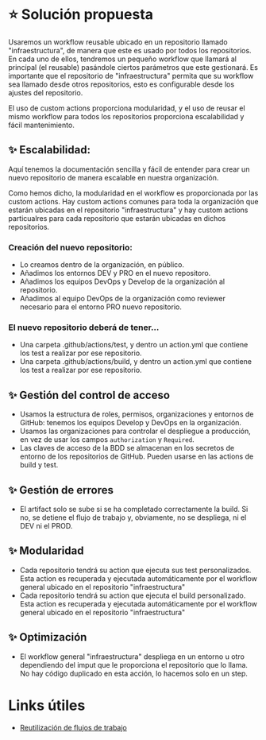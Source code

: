 # ⭐ Solución propuesta 

Usaremos un workflow reusable ubicado en un repositorio llamado "infraestructura", de manera que este es usado por todos los repositorios. En cada uno de ellos, tendremos un pequeño workflow que llamará al principal (el reusable) pasándole ciertos parámetros que este gestionará. Es importante que el repositorio de "infraestructura" permita que su workflow sea llamado desde otros repositorios, esto es configurable desde los ajustes del repositorio.

El uso de custom actions proporciona modularidad, y el uso de reusar el mismo workflow para todos los repositorios proporciona escalabilidad y fácil mantenimiento.

## ✨ Escalabilidad:

Aquí tenemos la documentación sencilla y fácil de entender para crear un nuevo repositorio de manera escalable en nuestra organización.

Como hemos dicho, la modularidad en el workflow es proporcionada por las custom actions. Hay custom actions comunes para toda la organización que estarán ubicadas en el repositorio "infraestructura" y hay custom actions particualres para cada repositorio que estarán ubicadas en dichos repositorios.

### Creación del nuevo repositorio:

- Lo creamos dentro de la organización, en público.
- Añadimos los entornos DEV y PRO en el nuevo repositoro.
- Añadimos los equipos DevOps y Develop de la organización al repositorio.
- Añadimos al equipo DevOps de la organización como reviewer necesario para el entorno PRO nuevo repositorio.

### El nuevo repositorio deberá de tener...

- Una carpeta .github/actions/test, y dentro un action.yml que contiene los test a realizar por ese repositorio.
- Una carpeta .github/actions/build, y dentro un action.yml que contiene los test a realizar por ese repositorio.

## ✨ Gestión del control de acceso

- Usamos la estructura de roles, permisos, organizaciones y entornos de GitHub: tenemos los equipos Develop y DevOps en la organización.
- Usamos las organizaciones para controlar el despliegue a producción, en vez de usar los campos `authorization` y `Required`.
- Las claves de acceso de la BDD se almacenan en los secretos de entorno de los repositorios de GitHub. Pueden usarse en las actions de build y test.

## ✨ Gestión de errores

- El artifact solo se sube si se ha completado correctamente la build. Si no, se detiene el flujo de trabajo y, obviamente, no se despliega, ni el DEV ni el PROD. 

## ✨ Modularidad

- Cada repositorio tendrá su action que ejecuta sus test personalizados. Esta action es recuperada y ejecutada automáticamente por el workflow general ubicado en el repositorio "infraestructura"
- Cada repositorio tendrá su action que ejecuta el build personalizado. Esta action es recuperada y ejecutada automáticamente por el workflow general ubicado en el repositorio "infraestructura"

## ✨ Optimización

- El workflow general "infraestructura" despliega en un entorno u otro dependiendo del imput que le proporciona el repositorio que lo llama. No hay código duplicado en esta acción, lo hacemos solo en un step.

# Links útiles

- [Reutilización de flujos de trabajo](https://docs.github.com/es/actions/sharing-automations/reusing-workflows)

